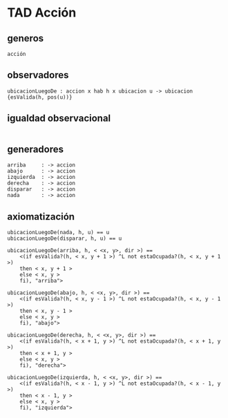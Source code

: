 TAD Acción
==========

generos
-------

```text
acción
```

observadores
------------

```text
ubicacionLuegoDe : accion x hab h x ubicacion u -> ubicacion    {esValida(h, pos(u))}
```

igualdad observacional
----------------------

```text
```

generadores
-----------

```text
arriba     : -> accion
abajo      : -> accion
izquierda  : -> accion
derecha    : -> accion
disparar   : -> accion
nada       : -> accion
```

axiomatización
--------------

```text
ubicacionLuegoDe(nada, h, u) == u
ubicacionLuegoDe(disparar, h, u) == u

ubicacionLuegoDe(arriba, h, < <x, y>, dir >) ==
    <(if esValida?(h, < x, y + 1 >) ^L not estaOcupada?(h, < x, y + 1 >)
    then < x, y + 1 >
    else < x, y >
    fi), "arriba">

ubicacionLuegoDe(abajo, h, < <x, y>, dir >) ==
    <(if esValida?(h, < x, y - 1 >) ^L not estaOcupada?(h, < x, y - 1 >)
    then < x, y - 1 >
    else < x, y >
    fi), "abajo">

ubicacionLuegoDe(derecha, h, < <x, y>, dir >) ==
    <(if esValida?(h, < x + 1, y >) ^L not estaOcupada?(h, < x + 1, y >)
    then < x + 1, y >
    else < x, y >
    fi), "derecha">

ubicacionLuegoDe(izquierda, h, < <x, y>, dir >) ==
    <(if esValida?(h, < x - 1, y >) ^L not estaOcupada?(h, < x - 1, y >)
    then < x - 1, y >
    else < x, y >
    fi), "izquierda">
```